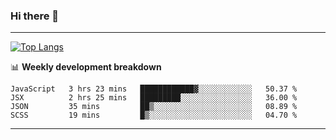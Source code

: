 ### Hi there 👋

-------
[![Top Langs](https://github-readme-stats.vercel.app/api/top-langs/?username=ashish-r)](https://github.com/anuraghazra/github-readme-stats)

📊 **Weekly development breakdown**
<!--START_SECTION:waka-->
```text
JavaScript   3 hrs 23 mins   ████████████▓░░░░░░░░░░░░   50.37 % 
JSX          2 hrs 25 mins   █████████░░░░░░░░░░░░░░░░   36.00 % 
JSON         35 mins         ██▒░░░░░░░░░░░░░░░░░░░░░░   08.89 % 
SCSS         19 mins         █▒░░░░░░░░░░░░░░░░░░░░░░░   04.70 % 
```
<!--END_SECTION:waka-->
-------

<!--
**ashish-r/ashish-r** is a ✨ _special_ ✨ repository because its `README.md` (this file) appears on your GitHub profile.

Here are some ideas to get you started:

- 🔭 I’m currently working on ...
- 🌱 I’m currently learning ...
- 👯 I’m looking to collaborate on ...
- 🤔 I’m looking for help with ...
- 💬 Ask me about ...
- 📫 How to reach me: ...
- 😄 Pronouns: ...
- ⚡ Fun fact: ...
-->
